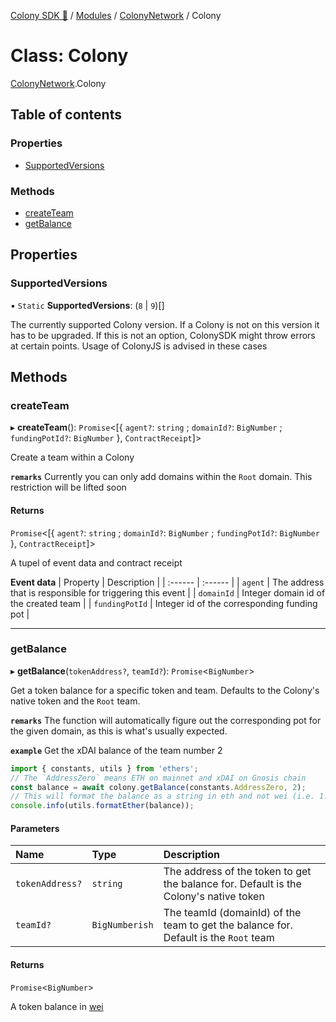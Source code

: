 [Colony SDK 🚀](../README.md) / [Modules](../modules.md) / [ColonyNetwork](../modules/ColonyNetwork.md) / Colony

# Class: Colony

[ColonyNetwork](../modules/ColonyNetwork.md).Colony

## Table of contents

### Properties

- [SupportedVersions](ColonyNetwork.Colony.md#supportedversions)

### Methods

- [createTeam](ColonyNetwork.Colony.md#createteam)
- [getBalance](ColonyNetwork.Colony.md#getbalance)

## Properties

### SupportedVersions

▪ `Static` **SupportedVersions**: (``8`` \| ``9``)[]

The currently supported Colony version. If a Colony is not on this version it has to be upgraded.
If this is not an option, ColonySDK might throw errors at certain points. Usage of ColonyJS is advised in these cases

## Methods

### createTeam

▸ **createTeam**(): `Promise`<[{ `agent?`: `string` ; `domainId?`: `BigNumber` ; `fundingPotId?`: `BigNumber`  }, `ContractReceipt`]\>

Create a team within a Colony

**`remarks`**
Currently you can only add domains within the `Root` domain. This restriction will be lifted soon

#### Returns

`Promise`<[{ `agent?`: `string` ; `domainId?`: `BigNumber` ; `fundingPotId?`: `BigNumber`  }, `ContractReceipt`]\>

A tupel of event data and contract receipt

**Event data**
| Property | Description |
| :------ | :------ |
| `agent` | The address that is responsible for triggering this event |
| `domainId` | Integer domain id of the created team |
| `fundingPotId` | Integer id of the corresponding funding pot |

___

### getBalance

▸ **getBalance**(`tokenAddress?`, `teamId?`): `Promise`<`BigNumber`\>

Get a token balance for a specific token and team. Defaults to the Colony's native token and the `Root` team.

**`remarks`**
The function will automatically figure out the corresponding pot for the given domain, as this is what's usually expected.

**`example`**
Get the xDAI balance of the team number 2
```typescript
import { constants, utils } from 'ethers';
// The `AddressZero` means ETH on mainnet and xDAI on Gnosis chain
const balance = await colony.getBalance(constants.AddressZero, 2);
// This will format the balance as a string in eth and not wei (i.e. 1.0 vs. 1000000000000000000)
console.info(utils.formatEther(balance));
```

#### Parameters

| Name | Type | Description |
| :------ | :------ | :------ |
| `tokenAddress?` | `string` | The address of the token to get the balance for. Default is the Colony's native token |
| `teamId?` | `BigNumberish` | The teamId (domainId) of the team to get the balance for. Default is the `Root` team |

#### Returns

`Promise`<`BigNumber`\>

A token balance in [wei](https://gwei.io/)
